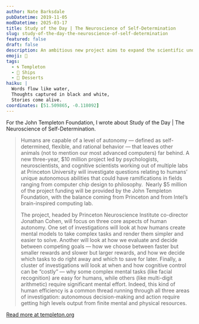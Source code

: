 ```yaml
---
author: Nate Barksdale
pubDatetime: 2019-11-05
modDatetime: 2025-03-17
title: Study of the Day | The Neuroscience of Self-Determination
slug: study-of-the-day-the-neuroscience-of-self-determination
featured: false
draft: false
description: An ambitious new project aims to expand the scientific understanding of human autonomy
emoji: 📝
tags:
  - 🌀 Templeton
  - 🚢 Ships
  - 🍬 Desserts
haiku: |
  Words flow like water,
  Thoughts captured in black and white,
  Stories come alive.
coordinates: [51.509865, -0.118092]
---
```


For the John Templeton Foundation, I wrote about Study of the Day | The Neuroscience of Self-Determination.

> Humans are capable of a level of autonomy — defined as self-determined, flexible, and rational behavior — that leaves other animals (not to mention our most advanced computers) far behind. A new three-year, $10 million project led by psychologists, neuroscientists, and cognitive scientists working out of multiple labs at Princeton University will investigate questions relating to humans’ unique autonomous abilities that could have ramifications in fields ranging from computer chip design to philosophy.  Nearly $5 million of the project funding will be provided by the John Templeton Foundation, with the balance coming from Princeton and from Intel’s brain-inspired computing lab.
>
> The project, headed by Princeton Neuroscience Institute co-director Jonathan Cohen, will focus on three core aspects of human autonomy. One set of investigations will look at how humans create mental models to take complex tasks and render them simpler and easier to solve. Another will look at how we evaluate and decide between competing goals — how we choose between faster but smaller rewards and slower but larger rewards, and how we decide which tasks to do right away and which to save for later. Finally, a cluster of investigations will look at when and how cognitive control can be “costly” — why some complex mental tasks (like facial recognition) are easy for humans, while others (like multi-digit arithmetic) require significant mental effort. Indeed, this kind of human efficiency is a common thread running through all three areas of investigation: autonomous decision-making and action require getting high levels output from finite mental and physical resources.

[Read more at templeton.org](https://www.templeton.org/news/the-neuroscience-of-self-determination)

